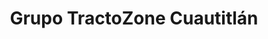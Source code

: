 ---
title: "Grupo TractoZone Cuautitlán"
url: /cuautitlan-izcalli/grupo-tractozone-cuautitlan/
shop: Autoteile
---